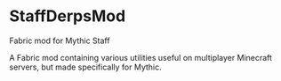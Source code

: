 StaffDerpsMod
===========
Fabric mod for Mythic Staff

A Fabric mod containing various utilities useful on multiplayer Minecraft servers, but made specifically for Mythic.